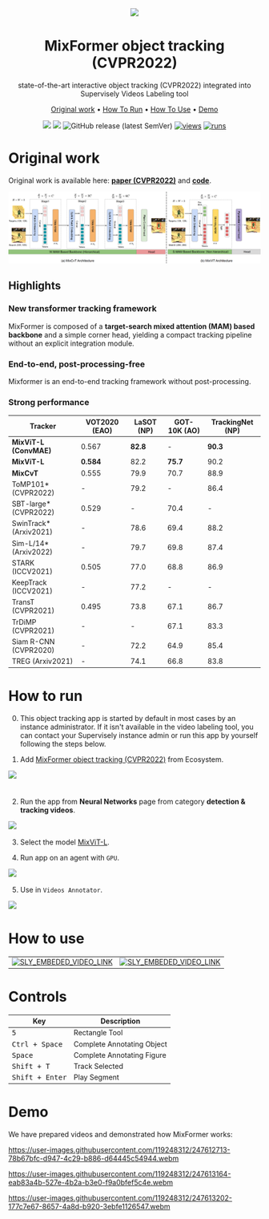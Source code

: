 <div align="center" markdown>

<img src="https://github.com/supervisely-ecosystem/MixFormer/assets/12828725/6a8e0b07-9a2a-4fd8-a34b-58e589b3a10a"/>  

# MixFormer object tracking (CVPR2022)

state-of-the-art interactive object tracking (CVPR2022) integrated into Supervisely Videos Labeling tool

<p align="center">
  <a href="#Original-work">Original work</a> •
  <a href="#How-To-Run">How To Run</a> •
  <a href="#How-To-Use">How To Use</a> •
    <a href="#Demo">Demo</a>
</p>

[![](https://img.shields.io/badge/supervisely-ecosystem-brightgreen)](https://ecosystem.supervise.ly/apps/supervisely-ecosystem/mixformer)
[![](https://img.shields.io/badge/slack-chat-green.svg?logo=slack)](https://supervise.ly/slack)
![GitHub release (latest SemVer)](https://img.shields.io/github/v/release/supervisely-ecosystem/mixformer)
[![views](https://app.supervise.ly/img/badges/views/supervisely-ecosystem/mixformer/serve/serve.png)](https://supervise.ly)
[![runs](https://app.supervise.ly/img/badges/runs/supervisely-ecosystem/mixformer/serve/serve.png)](https://supervise.ly)

</div>

# Original work

Original work is available here: [**paper (CVPR2022)**](https://arxiv.org/abs/2203.11082) and [**code**](https://github.com/MCG-NJU/MixFormer).

![Architecture](https://raw.githubusercontent.com/MCG-NJU/MixFormer/main/tracking/mixformer_merge_framework.png)


## Highlights
### New transformer tracking framework
MixFormer is composed of a **target-search mixed attention (MAM) based backbone** and a simple corner head, 
yielding a compact tracking pipeline without an explicit integration module.


### End-to-end, post-processing-free

Mixformer is an end-to-end tracking framework without post-processing. 

### Strong performance
| Tracker                | VOT2020 (EAO) | LaSOT (NP) | GOT-10K (AO) | TrackingNet (NP) |
| ---------------------- | ------------- | ---------- | ------------ | ---------------- |
| **MixViT-L (ConvMAE)** | 0.567         | **82.8**   | -            | **90.3**         |
| **MixViT-L**           | **0.584**     | 82.2       | **75.7**     | 90.2             |
| **MixCvT**             | 0.555         | 79.9       | 70.7         | 88.9             |
| ToMP101* (CVPR2022)    | -             | 79.2       | -            | 86.4             |
| SBT-large* (CVPR2022)  | 0.529         | -          | 70.4         | -                |
| SwinTrack* (Arxiv2021) | -             | 78.6       | 69.4         | 88.2             |
| Sim-L/14* (Arxiv2022)  | -             | 79.7       | 69.8         | 87.4             |
| STARK (ICCV2021)       | 0.505         | 77.0       | 68.8         | 86.9             |
| KeepTrack (ICCV2021)   | -             | 77.2       | -            | -                |
| TransT (CVPR2021)      | 0.495         | 73.8       | 67.1         | 86.7             |
| TrDiMP (CVPR2021)      | -             | -          | 67.1         | 83.3             |
| Siam R-CNN (CVPR2020)  | -             | 72.2       | 64.9         | 85.4             |
| TREG (Arxiv2021)       | -             | 74.1       | 66.8         | 83.8             |


# How to run

0. This object tracking app is started by default in most cases by an instance administrator. If it isn't available in the video labeling tool, you can contact your Supervisely instance admin or run this app by yourself following the steps below.

2. Add [MixFormer object tracking (CVPR2022)](https://ecosystem.supervise.ly/apps/supervisely-ecosystem/mix-former/serve/serve) from Ecosystem.  

<img data-key="sly-module-link" data-module-slug="supervisely-ecosystem/mixformer/serve/serve" src="https://github.com/supervisely-ecosystem/MixFormer/assets/119248312/e74e2bd9-f915-48b1-bb97-ee808326dff5" width="500px" style='padding-bottom: 20px'/> 

2. Run the app from **Neural Networks** page from category **detection & tracking videos**.

<img src="https://github.com/supervisely-ecosystem/MixFormer/assets/119248312/81f8a297-f4fc-48f3-854e-81674f252c36"/>  

3. Select the model [MixViT-L](#strong-performance).

4. Run app on an agent with `GPU`.

<img src="https://github.com/supervisely-ecosystem/MixFormer/assets/119248312/7b684bdb-2cbc-4d9f-8cc9-d5e9212c6b17"/>

5. Use in `Videos Annotator`.

<img src="https://github.com/supervisely-ecosystem/MixFormer/assets/119248312/fa438859-b46f-423f-b8a9-78e52396613e"/>
   
# How to use

<table>
  <tr style="width: 100%">
    <td>
      <a data-key="sly-embeded-video-link" href="https://youtu.be/EMvqTFu1ILE" data-video-code="EMvqTFu1ILE">     <img src="https://imgur.com/a19csV9.jpg" alt="SLY_EMBEDED_VIDEO_LINK"  style="width:100%;"> </a>
    </td>
    <td>
      <a data-key="sly-embeded-video-link" href="https://youtu.be/Xa6WeIgw_mI" data-video-code="Xa6WeIgw_mI">     <img src="https://imgur.com/n2P5qSL.jpg" alt="SLY_EMBEDED_VIDEO_LINK"  style="max-width:100%;"> </a> 
    </td>
  </tr>
</table>


# Controls

| Key                                                           | Description                               |
| ------------------------------------------------------------- | ------------------------------------------|
| <kbd>5</kbd>                                       | Rectangle Tool                |
| <kbd>Ctrl + Space</kbd>                                       | Complete Annotating Object                |
| <kbd>Space</kbd>                                              | Complete Annotating Figure                |
| <kbd>Shift + T</kbd>                                          | Track Selected     |
| <kbd>Shift + Enter</kbd>                                      | Play Segment     |




# Demo

We have prepared videos and demonstrated how MixFormer works:

https://user-images.githubusercontent.com/119248312/247612713-78b67bfc-d947-4c29-b886-d64445c54944.webm

https://user-images.githubusercontent.com/119248312/247613164-eab83a4b-527e-4b2a-b3e0-f9a0bfef5c4e.webm

https://user-images.githubusercontent.com/119248312/247613202-177c7e67-8657-4a8d-b920-3ebfe1126547.webm
